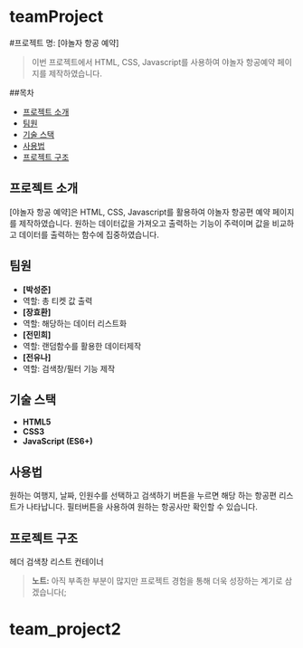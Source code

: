 # teamProject

#프로젝트 명: [야놀자 항공 예약]

> 이번 프로젝트에서 HTML, CSS, Javascript를 사용하여 야놀자 항공예약 페이지를 제작하였습니다.

##목차

- [프로젝트 소개](#프로젝트-소개)
- [팀원](#팀원)
- [기술 스택](#기술-스택)
- [사용법](#사용법)
- [프로젝트 구조](#프로젝트-구조)

## 프로젝트 소개

[야놀자 항공 예약]은 HTML, CSS, Javascript를 활용하여 야놀자 항공편 예약 페이지를 제작하였습니다.
원하는 데이터값을 가져오고 출력하는 기능이 주력이며 값을 비교하고 데이터를 출력하는 함수에 집중하였습니다.

## 팀원

- **[박성준]**
- 역할: 총 티켓 값 출력
- **[장효환]**
- 역할: 해당하는 데이터 리스트화
- **[전민희]**
- 역할: 랜덤함수를 활용한 데이터제작
- **[전유나]**
- 역할: 검색창/필터 기능 제작

## 기술 스택

- **HTML5**
- **CSS3**
- **JavaScript (ES6+)**

## 사용법

원하는 여행지, 날짜, 인원수를 선택하고 검색하기 버튼을 누르면 해당 하는 항공편 리스트가 나타납니다.
필터버튼을 사용하여 원하는 항공사만 확인할 수 있습니다.

## 프로젝트 구조

헤더
검색창
리스트 컨테이너

> **노트:** 아직 부족한 부분이 많지만 프로젝트 경험을 통해 더욱 성장하는 계기로 삼겠습니다(;

# team_project2
